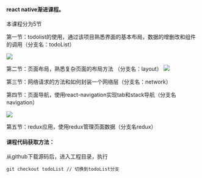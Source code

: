 #### react native渐进课程。

本课程分为5节

第一节：todolist的使用，通过该项目熟悉界面的基本布局，数据的增删改和组件的调用（分支名：todoList）



![](http://test-10019075.cossh.myqcloud.com/todolist.gif)

第二节：页面布局，熟悉复杂页面的布局方法 （分支名：layout）
![](http://test-10019075.cossh.myqcloud.com/layout.png)

第三节：网络请求的方法和如何封装一个网络层（分支名：network）

第四节：页面导航，使用react-navigation实现tab和stack导航（分支名navigation）

![](http://test-10019075.cossh.myqcloud.com/navigation.gif)

第五节：redux应用，使用redux管理页面数据（分支名redux）



#### 课程代码获取方法：

从github下载源码后，进入工程目录，执行

```
git checkout todoList // 切换到todoList分支
```

